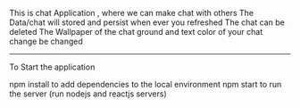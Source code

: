 This is chat Application , where we can make chat with others 
The Data/chat  will stored and persist when ever you refreshed
The chat can be deleted 
The Wallpaper of the chat ground and text color of your chat change be changed

-----------------------------------------------------

To Start the application

 npm install to add dependencies to the local environment
 npm start to run the server (run nodejs and reactjs servers)
